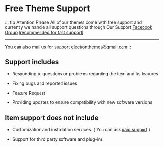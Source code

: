 # Free Theme Support

::: tip Attention Please
All of our themes come with free support and currently we handle all support questions through Our Support [Facebook Group](https://www.facebook.com/groups/electronthemes/) <u>[recommended for fast support]</u>.

---

You can also mail us for support [electronthemes@gmail.com​](mailto:electronthemes@gmail.com​)
:::

## Support includes

-   Responding to questions or problems regarding the item and its features

-   Fixing bugs and reported issues

-   Feature Request

-   Providing updates to ensure compatibility with new software versions

## Item support does not include

-   Customization and installation services. ( You can ask [paid support](https://electronthemes.com/contact/) )

-   Support for third party software and plug-ins
